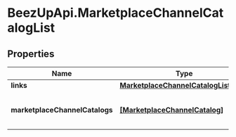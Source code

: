 # BeezUpApi.MarketplaceChannelCatalogList

## Properties
Name | Type | Description | Notes
------------ | ------------- | ------------- | -------------
**links** | [**MarketplaceChannelCatalogListLinks**](MarketplaceChannelCatalogListLinks.md) |  | 
**marketplaceChannelCatalogs** | [**[MarketplaceChannelCatalog]**](MarketplaceChannelCatalog.md) | The list of marketplace channel catalog | 


